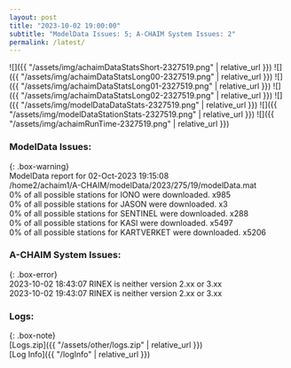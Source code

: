 ```yaml
---
layout: post
title: "2023-10-02 19:00:00"
subtitle: "ModelData Issues: 5; A-CHAIM System Issues: 2"
permalink: /latest/
---
```


![]({{ "/assets/img/achaimDataStatsShort-2327519.png" | relative_url }})
![]({{ "/assets/img/achaimDataStatsLong00-2327519.png" | relative_url }})
![]({{ "/assets/img/achaimDataStatsLong01-2327519.png" | relative_url }})
![]({{ "/assets/img/achaimDataStatsLong02-2327519.png" | relative_url }})
![]({{ "/assets/img/modelDataDataStats-2327519.png" | relative_url }})
![]({{ "/assets/img/modelDataStationStats-2327519.png" | relative_url }})
![]({{ "/assets/img/achaimRunTime-2327519.png" | relative_url }})


### ModelData Issues:  
  
{: .box-warning}  
 ModelData report for 02-Oct-2023 19:15:08   
 /home2/achaim1/A-CHAIM/modelData/2023/275/19/modelData.mat   
 0% of all possible stations for IONO were downloaded. x985   
 0% of all possible stations for JASON were downloaded. x3   
 0% of all possible stations for SENTINEL were downloaded. x288   
 0% of all possible stations for KASI were downloaded. x5497   
 0% of all possible stations for KARTVERKET were downloaded. x5206   
  
### A-CHAIM System Issues:  
  
{: .box-error}  
2023-10-02 18:43:07 RINEX is neither version 2.xx or 3.xx  
2023-10-02 19:43:07 RINEX is neither version 2.xx or 3.xx  

### Logs:  
  
{: .box-note}  
[Logs.zip]({{ "/assets/other/logs.zip" | relative_url }})  
[Log Info]({{ "/logInfo" | relative_url }})  
